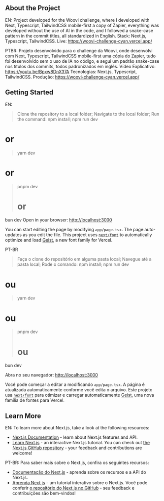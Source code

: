## About the Project
EN:
Project developed for the Woovi challenge, where I developed with Next, Typescript, TailwindCSS mobile-first a copy of Zapier, everything was developed without the use of AI in the code, and I followed a snake-case pattern in the commit titles, all standardized in English.
Stack: Next.js, Typescript, TailwindCSS.
Live: https://woovi-challenge-cyan.vercel.app/

PTBR:
Projeto desenvolvido para o challenge da Woovi, onde desenvolvi com Next, Typescript, TailwindCSS mobile-first uma cópia do Zapier, tudo foi desenvolvido sem o uso de IA no código, e segui um padrão snake-case nos títulos dos commits, todos padronizados em inglês.
Vídeo Explicativo: https://youtu.be/Bpxw8DnX37A
Tecnologias: Next.js, Typescript, TailwindCSS.
Produção: https://woovi-challenge-cyan.vercel.app/

## Getting Started
EN:
> Clone the repository to a local folder;
> Navigate to the local folder;
> Run the command: npm install;
> npm run dev
# or
> yarn dev
# or
> pnpm dev
> # or
bun dev
Open in your browser:
[http://localhost:3000](http://localhost:3000) 

You can start editing the page by modifying `app/page.tsx`. The page auto-updates as you edit the file.
This project uses [`next/font`](https://nextjs.org/docs/app/building-your-application/optimizing/fonts) to automatically optimize and load [Geist](https://vercel.com/font), a new font family for Vercel.

PT-BR
> Faça o clone do repositório em alguma pasta local;
> Navegue até a pasta local;
> Rode o comando: npm install;
> npm run dev
# ou
> yarn dev
# ou
> pnpm dev
> # ou
bun dev

Abra no seu navegador:
[http://localhost:3000](http://localhost:3000) 

Você pode começar a editar a modificando `app/page.tsx`. A página é atualizada automaticamente conforme você edita o arquivo.
Este projeto usa [`next/font`](https://nextjs.org/docs/app/building-your-application/optimizing/fonts) para otimizar e carregar automaticamente [Geist](https://vercel.com/font), uma nova família de fontes para Vercel.

## Learn More
EN:
To learn more about Next.js, take a look at the following resources:
- [Next.js Documentation](https://nextjs.org/docs) - learn about Next.js features and API.
- [Learn Next.js](https://nextjs.org/learn) - an interactive Next.js tutorial.
You can check out [the Next.js GitHub repository](https://github.com/vercel/next.js) - your feedback and contributions are welcome!

PT-BR:
Para saber mais sobre o Next.js, confira os seguintes recursos:
- [Documentação do Next.js](https://nextjs.org/docs) - aprenda sobre os recursos e a API do Next.js.
- [Aprenda Next.js](https://nextjs.org/learn) - um tutorial interativo sobre o Next.js.
Você pode conferir [o repositório do Next.js no GitHub](https://github.com/vercel/next.js) - seu feedback e contribuições são bem-vindos!
